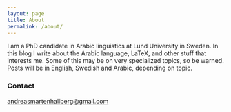 ```yaml
---
layout: page
title: About
permalink: /about/
---
```


I am a PhD candidate in Arabic linguistics at Lund University in Sweden. In this blog I write about the Arabic language, LaTeX, and other stuff that interests me. Some of this may be on very specialized topics, so be warned. Posts will be in English, Swedish and Arabic, depending on topic.



### Contact

[andreasmartenhallberg@gmail.com](andreasmartenhallberg@gmail.com)

